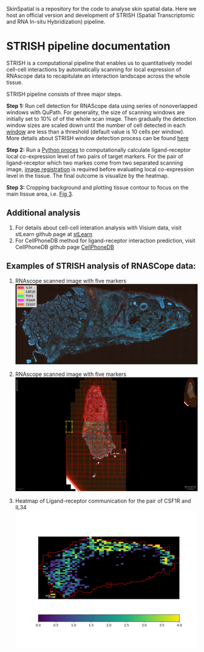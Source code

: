 SkinSpatial is a repository for the code to analyse skin spatial data. Here we host an official version and development of STRISH (Spatial Transcriptomic and RNA In-situ Hybridization) pipeline. 

# STRISH pipeline documentation 

STRISH is a computational pipeline that enables us to quantitatively model cell-cell interactions by automatically scanning for local expression of RNAscope data to recapitulate an interaction landscape across the whole tissue.

STRISH pipeline consists of three major steps. 


   **Step 1:** Run cell detection for RNAScope data using series of nonoverlapped windows with QuPath. For generality, the size of scanning windows are initially set to 10% of of the whole scan image. Then gradually the detection window sizes are scaled down until the number of cell detected in each [window](#window_scan) are less than a threshold (default value is 10 cells per window). More details about STRISH window detection process can be found [here](STRISH/QuPath_pipelines/README.md)
   
   **Step 2:** Run a [Python proces](STRISH/Python_pipelines/RNAscope_CCC_analysis_pipeline.ipynb) to computationally calculate ligand-receptor local co-expression level of two pairs of target markers. For the pair of ligand-receptor which two markes come from two separated scanning image, [image registration](STRISH/Python_pipelines/Images_registration.ipynb) is required before evaluating local co-expression level in the tissue. The final outcome is visualize by the heatmap. 
   
   **Step 3:** Cropping background and plotting tissue contour to focus on the main tissue area, i.e. [Fig 3](#lr_interaction). 
   
## Additional analysis
1. For details about cell-cell interation analysis with Visium data, visit stLearn github page at [stLearn](https://github.com/BiomedicalMachineLearning/stLearn) 
2. For CellPhoneDB method for ligand-receptor interaction prediction, visit CellPhoneDB github page [CellPhoneDB](https://github.com/Teichlab/cellphonedb)
## Examples of STRISH analysis of RNASCope data: 

1. RNAscope scanned image with five markers
<a id="img_regis">![Merged image](/figures/merged_5_channels_image.png)</a>

2. RNAscope scanned image with five markers
<a id="window_scan">![Cells detection](/figures/scene1_step2_img.png)</a>

3. Heatmap of Ligand-receptor communication for the pair of CSF1R and IL34
<a id="lr_interaction">![LR interation](/figures/collocalization_scene1_CSF1R_IL34.jpg)</a>

 


